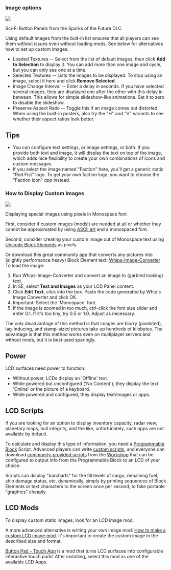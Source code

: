 
### Image options

[![](https://spaceengineers.wiki.gg/images/thumb/Sci-Fi_Button_Panel_DLC.png/320px-Sci-Fi_Button_Panel_DLC.png?ebdac5)](https://spaceengineers.wiki.gg/wiki/File:Sci-Fi_Button_Panel_DLC.png)

Sci-Fi Button Panels from the Sparks of the Future DLC

Using default images from the bult-in list ensures that all players can see them without issues even without loading mods. See below for alternatives how to set up custom images.

*   Loaded Textures -- Select from the list of default images, then click **Add to Selection** to display it. You can add more than one image and cycle, but you can only see one at a time.
*   Selected Textures -- Lists the images to be displayed. To stop using an image, select it here and click **Remove Selected**.
*   Image Change Interval -- Enter a delay in seconds. If you have selected several images, they are displayed one after the other with this delay in between. This allows for simple slideshow-like animations. Set it to zero to disable the slideshow.
*   Preserve Aspect Ratio -- Toggle this if an image comes out distorted. When using the built-in posters, also try the "H" and "V" variants to see whether their aspect ratios look better.

## Tips

*   You can configure text settings, or image settings, or both. If you provide both text and image, it will display the text on top of the image, which adds nice flexibility to create your own combinations of icons and custom messages.
*   If you select the image named "Faction" here, you'll get a generic static "Red Fist" logo. To get _your own_ faction logo, you want to choose the "Faction icon" _app_ instead.

### How to Display Custom Images

[![](https://spaceengineers.wiki.gg/images/thumb/LCD.png/320px-LCD.png?8b7f78)](https://spaceengineers.wiki.gg/wiki/File:LCD.png)

Displaying special images using pixels in Monospace font

First, consider if custom images (mods!) are needed at all or whether they cannot be approximated by using [ASCII art](https://en.wikipedia.org/wiki/ASCII_art) and a monospaced font.

Second, consider creating your custom image out of Monospace text using [Unicode Block Elements](https://en.wikipedia.org/wiki/Block_Elements) as pixels.

Or download this great community app that converts any pictures into (slightly performance heavy) Block Element text: [Whips-Image-Converter](https://github.com/Whiplash141/Whips-Image-Converter/) To load the image:

1.  Run Whips-Image-Converter and convert an image to (garbled looking) text.
2.  In SE, select **Text and Images** as your LCD Panel content.
3.  Click **Edit Text**, click into the box. Paste the code generated by Whip's Image Converter and click OK.
4.  Important: Select the 'Monospace' font.
5.  If the image is zoomed in too much, ctrl-click the font size slider and enter 0.1. If it's too tiny, try 0.5 or 1.0. Adjust as necessary.

The only disadvantage of this method is that images are blurry (pixelated), lag-inducing, and stamp-sized pictures take up hundreds of kilobytes. The advantage is that this method works even on multiplayer servers and without mods, but it is best used sparingly.

## Power

LCD surfaces need power to function.

*   Without power, LCDs display an 'Offline' text.
*   While powered but unconfigured ('No Content'), they display the text 'Online' or the picture of a keyboard.
*   While powered and configured, they display text/images or apps.

## LCD Scripts

If you are looking for an option to display inventory capacity, radar view, planetary maps, hull integrity, and the like, unfortunately, such apps are not available by default.

To calculate and display this type of information, you need a [Programmable Block](https://spaceengineers.wiki.gg/wiki/Programmable_Block "Programmable Block") Script. Advanced players can write [custom scripts](https://spaceengineers.wiki.gg/wiki/Scripting "Scripting"), and everyone can download [community-provided scripts](https://spaceengineers.wiki.gg/wiki/Scripts "Scripts") from the [Workshop](https://spaceengineers.wiki.gg/wiki/Workshop "Workshop") that can be configured to output info from the Programmable Block to an LCD of your choice.

Scripts can display "barcharts" for the fill levels of cargo, remaining fuel, ship damage status, etc. dynamically, simply by printing sequences of Block Elements or text characters to the screen once per second, to fake portable "graphics" cheaply.

## LCD Mods

To display custom static images, look for an LCD image mod.

A more advanced alternative is writing your own image mod: [How to make a custom LCD image mod](https://spaceengineers.wiki.gg/wiki/How_to_make_a_custom_LCD_image_mod "How to make a custom LCD image mod"). It's important to create the custom image in the described size and format.

[Button Pad - Touch App](https://steamcommunity.com/sharedfiles/filedetails/?id=2933676834) is a mod that turns LCD surfaces into configurable interactive touch pads! After installing, select this mod as one of the available LCD Apps.